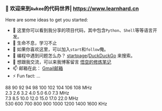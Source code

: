 ### 👋 欢迎来到`Awkee`的代码世界| https://www.learnhard.cn


Here are some ideas to get you started:

- 🔭 这里你可以看到我分享的项目代码，其中包含`Python`、`Shell`等等语言开发。
- 🌱 生命不息，学习不止
- 👯 如果你喜欢这里，可以加入`start`和`follow`俺。
- 🤔 编程中遇到问题怎么办？ [startpage](https://www.startpage.com)/[DuckDuckGo](https://duckduckgo.com) 来搜索。
- 💬 想跟我交流，可以来我博客留言 [悟空的修炼笔记](https://www.learnhard.cn)
- 📫 邮箱在此： [Gmail邮箱](mailto://next4nextjob@gmail.com)
- ⚡ Fun fact: ...

<style src="/css/style.css"></style>


<div class="boombox">
  <div class="bb__shadow"></div>
  <div class="bb__shadow__legs"></div>
  <div class="bb__shadow__legs"></div>
  <div class="bb__handle"></div>
  <div class="bb__handle">
    <div class="bb__handle__rubber"></div>
  </div>
  <div class="bb__legs"></div>
  <div class="bb__legs"></div>
  <div class="bb__body">
    <div class="big__sp">
      <div class="big__sp__box">
        <div class="big__sp__box__out">
          <div class="big__sp__box__out__edge">
            <div class="big__sp__box__out__edge__screw"></div>
          </div>
          <div class="big__sp__box__out__edge">
            <div class="big__sp__box__out__edge__screw"></div>
          </div>
          <div class="big__sp__box__out__edge">
            <div class="big__sp__box__out__edge__screw"></div>
          </div>
          <div class="big__sp__box__out__edge">
            <div class="big__sp__box__out__edge__screw"></div>
          </div>
          <div class="big__sp__box__out__outline"></div>
          <div class="big__sp__box__out__inner1"></div>
          <div class="big__sp__box__out__inner2"></div>
          <div class="big__sp__box__out__inner3"></div>
          <div class="big__sp__box__out__inner4"></div>
          <div class="big__sp__box__out__mesh"></div>
        </div>
      </div>
    </div>
    <div class="top__sp__box">
      <div class="top__sp__box__leftsp">
        <div class="top__sp__box__leftsp__stick"></div>
        <div class="top__sp__box__leftsp__stick"></div>
        <div class="top__sp__box__leftsp__inners">
          <div class="top__sp__box__leftsp__inners__inner1"></div>
          <div class="top__sp__box__leftsp__inners__inner2"></div>
          <div class="top__sp__box__leftsp__inners__inner3"></div>
        </div>
        <div class="top__sp__box__leftsp__mesh"></div>
      </div>
      <div class="top__sp__box__rightsp">
        <div class="top__sp__box__rightsp__mid">
          <div class="top__sp__box__rightsp__mid__mesh"></div>
        </div>
        <div class="top__sp__box__rightsp__screw"></div>
        <div class="top__sp__box__rightsp__screw"></div>
        <div class="top__sp__box__rightsp__screw"></div>
        <div class="top__sp__box__rightsp__screw"></div>
      </div>
      <div class="top__sp__box__btm">
        <div class="top__sp__box__btm__shade"></div>
        <div class="top__sp__box__btm__light"></div>
        <div class="top__sp__box__btm__light"></div>
        <div class="top__sp__box__btm__light"></div>
        <div class="top__sp__box__btm__light"></div>
        <div class="top__sp__box__btm__light"></div>
        <div class="top__sp__box__btm__light"></div>
        <div class="top__sp__box__btm__light"></div>
        <div class="top__sp__box__btm__light"></div>
      </div>
    </div>
    <div class="big__sp">
      <div class="big__sp__box">
        <div class="big__sp__box__out">
          <div class="big__sp__box__out__edge">
            <div class="big__sp__box__out__edge__screw"></div>
          </div>
          <div class="big__sp__box__out__edge">
            <div class="big__sp__box__out__edge__screw"></div>
          </div>
          <div class="big__sp__box__out__edge">
            <div class="big__sp__box__out__edge__screw"></div>
          </div>
          <div class="big__sp__box__out__edge">
            <div class="big__sp__box__out__edge__screw"></div>
          </div>
          <div class="big__sp__box__out__outline"></div>
          <div class="big__sp__box__out__inner1"></div>
          <div class="big__sp__box__out__inner2"></div>
          <div class="big__sp__box__out__inner3"></div>
          <div class="big__sp__box__out__inner4"></div>
          <div class="big__sp__box__out__mesh"></div>
        </div>
      </div>
    </div>
    <div class="top__sp__box">
      <div class="top__sp__box__leftsp">
        <div class="top__sp__box__leftsp__stick"></div>
        <div class="top__sp__box__leftsp__stick"></div>
        <div class="top__sp__box__leftsp__inners">
          <div class="top__sp__box__leftsp__inners__inner1"></div>
          <div class="top__sp__box__leftsp__inners__inner2"></div>
          <div class="top__sp__box__leftsp__inners__inner3"></div>
        </div>
        <div class="top__sp__box__leftsp__mesh"></div>
      </div>
      <div class="top__sp__box__rightsp">
        <div class="top__sp__box__rightsp__mid">
          <div class="top__sp__box__rightsp__mid__mesh"></div>
        </div>
        <div class="top__sp__box__rightsp__screw"></div>
        <div class="top__sp__box__rightsp__screw"></div>
        <div class="top__sp__box__rightsp__screw"></div>
        <div class="top__sp__box__rightsp__screw"></div>
      </div>
      <div class="top__sp__box__btm">
        <div class="top__sp__box__btm__shade"></div>
        <div class="top__sp__box__btm__light"></div>
        <div class="top__sp__box__btm__light"></div>
        <div class="top__sp__box__btm__light"></div>
        <div class="top__sp__box__btm__light"></div>
        <div class="top__sp__box__btm__light"></div>
        <div class="top__sp__box__btm__light"></div>
        <div class="top__sp__box__btm__light"></div>
        <div class="top__sp__box__btm__light"></div>
      </div>
    </div>
    <div class="middle">
      <div class="middle__section1">
        <div class="middle__section1__top">
          <div class="middle__section1__top__tb">
            <div class="middle__section1__top__tb__text">88 90 92 94 98 100 102 104 106 108 MHz</div>
            <div class="middle__section1__top__tb__text">2.3 2.6 3.2 4.0 5.0 6.0 7.3 MHz</div>
            <div class="middle__section1__top__tb__text">7.3 8.5 10.0 12.0 15.0 17.0 22.0 MHz</div>
            <div class="middle__section1__top__tb__text">530 600 700 800 900 1000 1200 1400 1600 KHz</div>
          </div>
          <div class="middle__section1__top__leftbox">
            <div class="middle__section1__top__leftbox__arrow"></div>
          </div>
          <div class="middle__section1__top__leftbox">
            <div class="middle__section1__top__leftbox__arrow"></div>
          </div>
          <div class="middle__section1__top__leftbox">
            <div class="middle__section1__top__leftbox__arrow"></div>
          </div>
          <div class="middle__section1__top__leftbox">
            <div class="middle__section1__top__leftbox__arrow"></div>
          </div>
        </div>
        <div class="middle__section1__btm">
          <div class="middle__section1__btm__blueline__out"></div>
          <div class="middle__section1__btm__blueline__in"></div>
          <div class="middle__section1__btm__redline__out"></div>
          <div class="middle__section1__btm__redline__in"></div>
          <div class="middle__section1__btm__lines"></div>
          <div class="middle__section1__btm__blackline__out">
            <div class="middle__section1__btm__blackline__in"></div>
          </div>
        </div>
        <div class="middle__section1__stick"></div>
        <div class="middle__section1__frame__glare__sheet"></div>
        <div class="middle__section1__frame"></div>
        <div class="middle__section1__frame__glare"></div>
      </div>
      <div class="middle__section2">
        <div class="middle__section2__box">
          <div class="middle__section2__box__inner1">
            <div class="middle__section2__box__inner1__blackbox"></div>
            <div class="middle__section2__box__inner1__redbox">
              <div class="middle__section2__box__inner1__redbox__btn"></div>
            </div>
          </div>
          <div class="middle__section2__box__inner2">
            <div class="middle__section2__box__inner2__clock"></div>
            <div class="middle__section2__box__inner2__clock__outline"></div>
            <div class="middle__section2__box__inner2__btn"></div>
            <div class="middle__section2__box__inner2__btn"></div>
          </div>
          <div class="middle__section2__box__inner3">
            <div class="middle__section2__box__inner3__boxs">
              <div class="middle__section2__box__inner3__boxs__bar"></div>
              <div class="middle__section2__box__inner3__boxs__btns">
                <div class="middle__section2__box__inner3__boxs__btns__btn"></div>
              </div>
              <div class="middle__section2__box__inner3__boxs__btns">
                <div class="middle__section2__box__inner3__boxs__btns__btn"></div>
              </div>
              <div class="middle__section2__box__inner3__boxs__btns">
                <div class="middle__section2__box__inner3__boxs__btns__btn"></div>
              </div>
              <div class="middle__section2__box__inner3__boxs__btns">
                <div class="middle__section2__box__inner3__boxs__btns__btn"></div>
              </div>
            </div>
            <div class="middle__section2__box__inner3__boxs">
              <div class="middle__section2__box__inner3__boxs__bar"></div>
              <div class="middle__section2__box__inner3__boxs__btns">
                <div class="middle__section2__box__inner3__boxs__btns__btn"></div>
              </div>
              <div class="middle__section2__box__inner3__boxs__btns">
                <div class="middle__section2__box__inner3__boxs__btns__btn"></div>
              </div>
              <div class="middle__section2__box__inner3__boxs__btns">
                <div class="middle__section2__box__inner3__boxs__btns__btn"></div>
              </div>
              <div class="middle__section2__box__inner3__boxs__btns">
                <div class="middle__section2__box__inner3__boxs__btns__btn"></div>
              </div>
            </div>
          </div>
          <div class="middle__section2__box__inner4">
            <div class="middle__section2__box__inner4__top">
              <div class="middle__section2__box__inner4__top__box">
                <div class="middle__section2__box__inner4__top__box__roller"></div>
                <div class="middle__section2__box__inner4__top__box__roller__bar"></div>
              </div>
              <div class="middle__section2__box__inner4__top__bartop"></div>
            </div>
            <div class="middle__section2__box__inner4__boxs">
              <div class="middle__section2__box__inner4__boxs__bar"></div>
              <div class="middle__section2__box__inner4__boxs__btns">
                <div class="middle__section2__box__inner4__boxs__btns__btn"></div>
              </div>
              <div class="middle__section2__box__inner4__boxs__btns">
                <div class="middle__section2__box__inner4__boxs__btns__btn"></div>
              </div>
              <div class="middle__section2__box__inner4__boxs__btns">
                <div class="middle__section2__box__inner4__boxs__btns__btn"></div>
              </div>
              <div class="middle__section2__box__inner4__boxs__btns">
                <div class="middle__section2__box__inner4__boxs__btns__btn"></div>
              </div>
            </div>
          </div>
        </div>
      </div>
      <div class="middle__section3">
        <div class="middle__section3__box">
          <div class="middle__section3__box__cassets">
            <div class="middle__section3__box__cassets__box">
              <div class="middle__section3__box__cassets__box__inner">
                <div class="middle__section3__box__cassets__box__inner__in">
                  <div class="middle__section3__box__cassets__box__inner__in__window">
                    <div class="middle__section3__box__cassets__box__inner__in__window__tape1">
                      <div class="middle__section3__box__cassets__box__inner__in__window__tape1__holes"> </div>
                      <div class="middle__section3__box__cassets__box__inner__in__window__tape1__holes"> </div>
                      <div class="middle__section3__box__cassets__box__inner__in__window__tape1__holes"> </div>
                      <div class="middle__section3__box__cassets__box__inner__in__window__tape1__center__outline"> </div>
                      <div class="middle__section3__box__cassets__box__inner__in__window__tape1__center">
                        <div class="middle__section3__box__cassets__box__inner__in__window__tape1__center__dots"></div>
                        <div class="middle__section3__box__cassets__box__inner__in__window__tape1__center__dots"></div>
                        <div class="middle__section3__box__cassets__box__inner__in__window__tape1__center__dots"></div>
                        <div class="middle__section3__box__cassets__box__inner__in__window__tape1__center__dots"></div>
                        <div class="middle__section3__box__cassets__box__inner__in__window__tape1__center__dots"></div>
                        <div class="middle__section3__box__cassets__box__inner__in__window__tape1__center__dots"></div>
                      </div>
                    </div>
                    <div class="middle__section3__box__cassets__box__inner__in__window__tape2">
                      <div class="middle__section3__box__cassets__box__inner__in__window__tape2__holes"> </div>
                      <div class="middle__section3__box__cassets__box__inner__in__window__tape2__holes"> </div>
                      <div class="middle__section3__box__cassets__box__inner__in__window__tape2__holes"> </div>
                      <div class="middle__section3__box__cassets__box__inner__in__window__tape2__center__outline"> </div>
                      <div class="middle__section3__box__cassets__box__inner__in__window__tape2__center">
                        <div class="middle__section3__box__cassets__box__inner__in__window__tape2__center__dots"></div>
                        <div class="middle__section3__box__cassets__box__inner__in__window__tape2__center__dots"></div>
                        <div class="middle__section3__box__cassets__box__inner__in__window__tape2__center__dots"></div>
                        <div class="middle__section3__box__cassets__box__inner__in__window__tape2__center__dots"></div>
                        <div class="middle__section3__box__cassets__box__inner__in__window__tape2__center__dots"></div>
                        <div class="middle__section3__box__cassets__box__inner__in__window__tape2__center__dots"></div>
                      </div>
                    </div>
                  </div>
                  <div class="middle__section3__box__cassets__box__inner__in__window__glare"> </div>
                  <div class="middle__section3__box__cassets__box__inner__in__label"></div>
                </div>
              </div>
            </div>
            <div class="middle__section3__box__cassets__label1"></div>
            <div class="middle__section3__box__cassets__label2__box">
              <div class="middle__section3__box__cassets__label2"></div>
              <div class="middle__section3__box__cassets__label2"></div>
              <div class="middle__section3__box__cassets__label2"></div>
              <div class="middle__section3__box__cassets__label2"></div>
            </div>
          </div>
          <div class="middle__section3__box__cassets__glare"></div>
          <div class="middle__section3__box__cassets">
            <div class="middle__section3__box__cassets__box">
              <div class="middle__section3__box__cassets__box__inner casset2__color">
                <div class="middle__section3__box__cassets__box__inner__in">
                  <div class="middle__section3__box__cassets__box__inner__in__window">
                    <div class="middle__section3__box__cassets__box__inner__in__window__tape1 tapespin">
                      <div class="middle__section3__box__cassets__box__inner__in__window__tape1__holes"> </div>
                      <div class="middle__section3__box__cassets__box__inner__in__window__tape1__holes"> </div>
                      <div class="middle__section3__box__cassets__box__inner__in__window__tape1__holes"> </div>
                      <div class="middle__section3__box__cassets__box__inner__in__window__tape1__center__outline"> </div>
                      <div class="middle__section3__box__cassets__box__inner__in__window__tape1__center">
                        <div class="middle__section3__box__cassets__box__inner__in__window__tape1__center__dots"></div>
                        <div class="middle__section3__box__cassets__box__inner__in__window__tape1__center__dots"></div>
                        <div class="middle__section3__box__cassets__box__inner__in__window__tape1__center__dots"></div>
                        <div class="middle__section3__box__cassets__box__inner__in__window__tape1__center__dots"></div>
                        <div class="middle__section3__box__cassets__box__inner__in__window__tape1__center__dots"></div>
                        <div class="middle__section3__box__cassets__box__inner__in__window__tape1__center__dots"></div>
                      </div>
                    </div>
                    <div class="middle__section3__box__cassets__box__inner__in__window__tape2 tapespin">
                      <div class="middle__section3__box__cassets__box__inner__in__window__tape2__holes"> </div>
                      <div class="middle__section3__box__cassets__box__inner__in__window__tape2__holes"> </div>
                      <div class="middle__section3__box__cassets__box__inner__in__window__tape2__holes"> </div>
                      <div class="middle__section3__box__cassets__box__inner__in__window__tape2__center__outline"> </div>
                      <div class="middle__section3__box__cassets__box__inner__in__window__tape2__center">
                        <div class="middle__section3__box__cassets__box__inner__in__window__tape2__center__dots"></div>
                        <div class="middle__section3__box__cassets__box__inner__in__window__tape2__center__dots"></div>
                        <div class="middle__section3__box__cassets__box__inner__in__window__tape2__center__dots"></div>
                        <div class="middle__section3__box__cassets__box__inner__in__window__tape2__center__dots"></div>
                        <div class="middle__section3__box__cassets__box__inner__in__window__tape2__center__dots"></div>
                        <div class="middle__section3__box__cassets__box__inner__in__window__tape2__center__dots"></div>
                      </div>
                    </div>
                  </div>
                  <div class="middle__section3__box__cassets__box__inner__in__window__glare cassete2__shadow"> </div>
                  <div class="middle__section3__box__cassets__box__inner__in__label casset2__color"> </div>
                </div>
              </div>
            </div>
            <div class="middle__section3__box__cassets__label2__box cassets2__label2__box">
              <div class="middle__section3__box__cassets__label2"></div>
              <div class="middle__section3__box__cassets__label2"></div>
              <div class="middle__section3__box__cassets__label2"></div>
              <div class="middle__section3__box__cassets__label2"></div>
              <div class="middle__section3__box__cassets__label2"></div>
              <div class="middle__section3__box__cassets__label2"></div>
            </div>
          </div>
          <div class="middle__section3__box__cassets__glare"></div>
          <div class="middle__section3__box__mid">
            <div class="middle__section3__box__mid__box1"></div>
            <div class="middle__section3__box__mid__box2"></div>
            <div class="middle__section3__box__mid__box3">
              <div class="middle__section3__box__mid__box3__lines"></div>
            </div>
            <div class="middle__section3__box__mid__switch"></div>
            <div class="middle__section3__box__mid__glare"></div>
          </div>
        </div>
      </div>
      <div class="middle__section4">
        <div class="middle__section4__red">
          <div class="middle__section4__red__grip"></div>
        </div>
        <div class="middle__section4__switches">
          <div class="middle__section4__switches__sw">
            <div class="middle__section4__switches__sw__grip"></div>
          </div>
          <div class="middle__section4__switches__sw">
            <div class="middle__section4__switches__sw__grip"></div>
          </div>
          <div class="middle__section4__switches__sw">
            <div class="middle__section4__switches__sw__grip"></div>
          </div>
          <div class="middle__section4__switches__sw">
            <div class="middle__section4__switches__sw__grip"></div>
          </div>
          <div class="middle__section4__switches__sw">
            <div class="middle__section4__switches__sw__grip"></div>
          </div>
          <div class="middle__section4__switches__sw">
            <div class="middle__section4__switches__sw__grip"></div>
          </div>
        </div>
        <div class="middle__section4__switches">
          <div class="middle__section4__switches__sw">
            <div class="middle__section4__switches__sw__grip"></div>
          </div>
          <div class="middle__section4__switches__sw">
            <div class="middle__section4__switches__sw__grip"></div>
          </div>
          <div class="middle__section4__switches__sw">
            <div class="middle__section4__switches__sw__grip"></div>
          </div>
          <div class="middle__section4__switches__sw">
            <div class="middle__section4__switches__sw__grip"></div>
          </div>
          <div class="middle__section4__switches__sw">
            <div class="middle__section4__switches__sw__grip"></div>
          </div>
          <div class="middle__section4__switches__sw">
            <div class="middle__section4__switches__sw__grip"></div>
          </div>
        </div>
      </div>
      <div class="middle__section5">
        <div class="middle__section5__center__lines"></div>
        <div class="middle__section5__left__lines"></div>
        <div class="middle__section5__left__lines right__lines"></div>
        <div class="middle__section5__right__lines"></div>
        <div class="middle__section5__karaoke"></div>
        <div class="middle__section5__big__eq">
          <div class="middle__section5__big__eq__lv"></div>
        </div>
        <div class="middle__section5__big__eq">
          <div class="middle__section5__big__eq__lv"></div>
        </div>
        <div class="middle__section5__big__eq">
          <div class="middle__section5__big__eq__lv"></div>
        </div>
        <div class="middle__section5__sm">
          <div class="middle__section5__sm__eq">
            <div class="middle__section5__sm__eq__lv"></div>
          </div>
          <div class="middle__section5__sm__eq">
            <div class="middle__section5__sm__eq__lv"></div>
          </div>
          <div class="middle__section5__sm__eq">
            <div class="middle__section5__sm__eq__lv"></div>
          </div>
          <div class="middle__section5__sm__eq">
            <div class="middle__section5__sm__eq__lv"></div>
          </div>
          <div class="middle__section5__sm__eq">
            <div class="middle__section5__sm__eq__lv"></div>
          </div>
          <div class="middle__section5__sm__eq">
            <div class="middle__section5__sm__eq__lv"></div>
          </div>
          <div class="middle__section5__sm__eq">
            <div class="middle__section5__sm__eq__lv"></div>
          </div>
          <div class="middle__section5__sm__eq">
            <div class="middle__section5__sm__eq__lv"></div>
          </div>
          <div class="middle__section5__sm__eq">
            <div class="middle__section5__sm__eq__lv"></div>
          </div>
          <div class="middle__section5__sm__eq">
            <div class="middle__section5__sm__eq__lv"></div>
          </div>
        </div>
        <div class="middle__section5__left">
          <div class="middle__section5__left__box"></div>
          <div class="middle__section5__left__top"></div>
          <div class="middle__section5__left__hole"></div>
          <div class="middle__section5__left__hole"></div>
        </div>
        <div class="middle__section5__left">
          <div class="middle__section5__left__box"></div>
          <div class="middle__section5__left__top"></div>
          <div class="middle__section5__left__hole"></div>
          <div class="middle__section5__left__hole"></div>
        </div>
        <div class="middle__section5__right">
          <div class="middle__section5__right__box"></div>
          <div class="middle__section5__right__top"></div>
          <div class="middle__section5__right__hole"></div>
        </div>
      </div>
    </div>
  </div>
</div>
